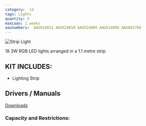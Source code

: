 ```yaml
---
category:  ld
tags: Lights
quantity: 5
maxLoan: 2 weeks
aaunumbers:  AAUX24011 AAUX24010 AAUX24009 AAUX24008 AAU803768
---
```

![Strip Light](https://www.adj.com/media/catalog/product/cache/917b0029e95d178a879e6b7f6e3a9b4e/m/e/megatribarled-2.jpg)

18 3W RGB LED lights arranged in a 1.1 metre strip
## KIT INCLUDES:
-  Lighting Strip

## Drivers / Manuals
[Downloads](https://www.adj.com/mega-tri-bar)



### Capacity and Restrictions:
